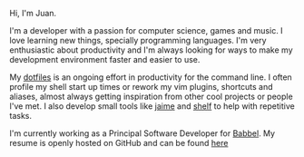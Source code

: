 Hi, I'm Juan.

I'm a developer with a passion for computer science, games and music. I love
learning new things, specially programming languages. I'm very enthusiastic
about productivity and I'm always looking for ways to make my development
environment faster and easier to use.

My [dotfiles](https://github.com/juanibiapina/dotfiles) is an ongoing effort in
productivity for the command line. I often profile my shell start up times or
rework my vim plugins, shortcuts and aliases, almost always getting inspiration
from other cool projects or people I've met. I also develop small tools like
[jaime](https://github.com/juanibiapina/jaime) and
[shelf](https://github.com/juanibiapina/shelf) to help with repetitive tasks.
 
I'm currently working as a Principal Software Developer for
[Babbel](www.babbel.com). My resume is openly hosted on GitHub and can be found
[here](https://github.com/juanibiapina/resume)
